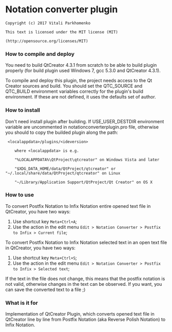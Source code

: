 # Notation converter plugin

`Copyright (c) 2017 Vitali Parkhomenko`

`This text is licensed under the MIT license (MIT)`

`(http://opensource.org/licenses/MIT)`

### How to compile and deploy

You need to build QtCreator 4.3.1 from scratch to be able to build plugin properly (for build plugin used Windows 7, gcc 5.3.0 and QtCreator 4.3.1).

To compile and deploy this plugin, the project needs access to the Qt Creator sources and build. You should set the QTC_SOURCE and QTC_BUILD environment variables correctly for the plugin's build environment. If these are not defined, it uses the defaults set of author.

### How to install

Don't need install plugin after building. If USE_USER_DESTDIR environment variable are uncommented in notationconverterplugin.pro file, otherwise you should to copy the builded plugin along the path:

` <localappdata>/plugins/<ideversion>`

`    where <localappdata> is e.g.`

`    "%LOCALAPPDATA%\QtProject\qtcreator" on Windows Vista and later`

`    "$XDG_DATA_HOME/data/QtProject/qtcreator" or "~/.local/share/data/QtProject/qtcreator" on Linux`

`    "~/Library/Application Support/QtProject/Qt Creator" on OS X`

### How to use

To convert Postfix Notation to Infix Notation entire opened text file in QtCreator, you have two ways:
1.  Use shortcut key `Meta+Ctrl+A`;
2.  Use the action in the edit menu `Edit > Notation Converter > Postfix to Infix > Current file`;

To convert Postfix Notation to Infix Notation selected text in an open text file in QtCreator, you have two ways:
1.  Use shortcut key `Meta+Ctrl+S`;
2.  Use the action in the edit menu `Edit > Notation Converter > Postfix to Infix > Selected text`;

If the text in the file does not change, this means that the postfix notation is not valid, otherwise changes in the text can be observed. If you want, you can save the converted text to a file ;)

### What is it for

Implementation of QtCreator Plugin, which converts opened text file in QtCreator line by line from Postfix Notation (aka Reverse Polish Notation) to Infix Notation.
